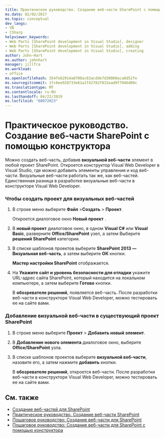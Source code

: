 ```yaml
---
title: Практическое руководство. Создание веб-части SharePoint с помощью конструктора | Документация Майкрософт
ms.date: 02/02/2017
ms.topic: conceptual
dev_langs:
- VB
- CSharp
helpviewer_keywords:
- Web Parts [SharePoint development in Visual Studio], designer
- Web Parts [SharePoint development in Visual Studio], adding
- Web Parts [SharePoint development in Visual Studio], creating
author: John-Hart
ms.author: johnhart
manager: jillfra
ms.workload:
- office
ms.openlocfilehash: 354fe62914a8708ac63acdde7d30060aca8d52fe
ms.sourcegitcommit: 1fc6ee928733e61a1f42782f832ead9f7946d00c
ms.translationtype: MT
ms.contentlocale: ru-RU
ms.lasthandoff: 04/22/2019
ms.locfileid: "60072023"
---
```

# <a name="how-to-create-a-sharepoint-web-part-by-using-a-designer"></a>Практическое руководство. Создание веб-части SharePoint с помощью конструктора
  Можно создать веб-часть, добавив **визуальной веб-части** элемент в любой проект SharePoint. Откроется конструктор Visual Web Developer в Visual Studio, где можно добавить элементы управления и код веб-части. Визуальные веб-части работать так же, как веб-частей. Единственная разница в разработке визуальные веб-части в конструкторе Visual Web Developer.

### <a name="to-create-a-project-for-visual-web-parts"></a>Чтобы создать проект для визуальных веб-частей

1. В строке меню выберите **Файл** >**Создать** > **Проект**.

     Откроется диалоговое окно **Новый проект** .

2. В **новый проект** диалоговое окно, в одном **Visual C#**  или **Visual Basic**, разверните **Office/SharePoint** узел, а затем Выберите **решений SharePoint** категории.

3. В списке шаблонов проектов выберите **SharePoint 2013 — Визуальная веб-часть**, а затем выберите **ОК** кнопки.

     **Мастер настройки SharePoint** отображается.

4. На **Укажите сайт и уровень безопасности для отладки** укажите URL-адрес сайта SharePoint, который находится на локальном компьютере, а затем выберите **Готово** кнопки.

     В **обозревателе решений**, появляется веб-часть. После разработки веб-части в конструкторе Visual Web Developer, можно тестировать ее на сайте вами.

### <a name="to-add-a-visual-web-part-to-an-existing-sharepoint-project"></a>Добавление визуальной веб-части в существующий проект SharePoint

1. В строке меню выберите **Проект** > **Добавить новый элемент**.

2. В **Добавление нового элемента** диалоговое окно, выберите **Office/SharePoint** узла.

3. В списке шаблонов проектов выберите **визуальной веб-части**, назовите его, а затем нажмите **добавить** кнопки.

     В **обозревателе решений**, откроется веб-части. После разработки веб-части в конструкторе Visual Web Developer, можно тестировать ее на сайте вами.

## <a name="see-also"></a>См. также
- [Создание веб-частей для SharePoint](../sharepoint/creating-web-parts-for-sharepoint.md)
- [Практическое руководство. Создание веб-части SharePoint](../sharepoint/how-to-create-a-sharepoint-web-part.md)
- [Пошаговое руководство: Создание веб-части для SharePoint](../sharepoint/walkthrough-creating-a-web-part-for-sharepoint.md)
- [Пошаговое руководство: Создание веб-части для SharePoint с помощью конструктора](../sharepoint/walkthrough-creating-a-web-part-for-sharepoint-by-using-a-designer.md)
